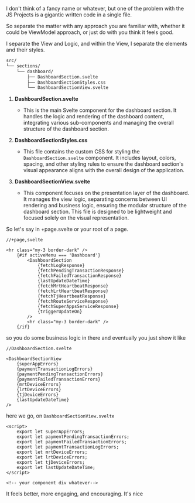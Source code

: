 I don't think of a fancy name or whatever, but one of the problem with the JS Projects is a gigantic written code in a single file.  

So separate the matter with any approach you are familiar with, whether it could be ViewModel approach, or just do with you think it feels good.  

I separate the View and Logic, and within the View, I separate the elements and their styles. 

```.md
src/
└── sections/
    └── dashboard/
        ├── DashboardSection.svelte
        ├── DashboardSectionStyles.css
        └── DashboardSectionView.svelte
```


1. **DashboardSection.svelte**
   - This is the main Svelte component for the dashboard section. It handles the logic and rendering of the dashboard content, integrating various sub-components and managing the overall structure of the dashboard section.

2. **DashboardSectionStyles.css**
   - This file contains the custom CSS for styling the `DashboardSection.svelte` component. It includes layout, colors, spacing, and other styling rules to ensure the dashboard section's visual appearance aligns with the overall design of the application.

3. **DashboardSectionView.svelte**
   - This component focuses on the presentation layer of the dashboard. It manages the view logic, separating concerns between UI rendering and business logic, ensuring the modular structure of the dashboard section. This file is designed to be lightweight and focused solely on the visual representation.

So let's say in +page.svelte or your root of a page.

```.svelte
//+page,svelte

<hr class="my-3 border-dark" />
	{#if activeMenu === 'Dashboard'}
		<DashboardSection
			{fetchLogResponse}
			{fetchPendingTransactionResponse}
			{fetchFailedTransactionResponse}
			{lastUpdateDateTime}
			{fetchMrtHeartbeatResponse}
			{fetchLrtHeartbeatResponse}
			{fetchTjHeartbeatResponse}
			{fetchRouteServiceResponse}
			{fetchSuperAppsServiceResponse}
			{triggerUpdateOn}
		/>
		<hr class="my-3 border-dark" />
	{/if}
```

so you do some business logic in there and eventually you just show it like 

```.svelte
//DashboardSection.svelte

<DashboardSectionView
	{superAppErrors}
	{paymentTransactionLogErrors}
	{paymentPendingTransactionErrors}
	{paymentFailedTransactionErrors}
	{mrtDeviceErrors}
	{lrtDeviceErrors}
	{tjDeviceErrors}
	{lastUpdateDateTime}
/>
```

here we go, on `DashboardSectionView.svelte`

```.svelte
<script>
	export let superAppErrors;
	export let paymentPendingTransactionErrors;
	export let paymentFailedTransactionErrors;
	export let paymentTransactionLogErrors;
	export let mrtDeviceErrors;
	export let lrtDeviceErrors;
	export let tjDeviceErrors;
	export let lastUpdateDateTime;
</script>

<!-- your component div whatever-->
```


It feels better, more engaging, and encouraging. It's nice
